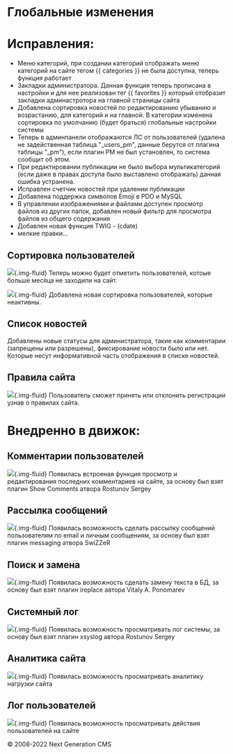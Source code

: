 Глобальные изменения
============================


# Исправления:

- Меню категорий, при создании категорий отображать меню категорий на сайте тегом {{ categories }} не была доступна, теперь функция работает
- Закладки администратора. Данная функция теперь прописана в настройки и для нее реализован тег {{ favorites }} который отобразит закладки админастротора на главной страницы сайта 
- Добавлена сортировка новостей по редактированию убыванию и возрастанию, для категорий и на главной. В категории изменена сортировка по умолчанию (будет браться) глобальные настройки системы
- Теперь в админпанели отображаются ЛС от пользователей (удалена не задейственная таблица "_users_pm", данные берутся от плагина таблицы "_pm"), если плагин PM не был установлен, то система сообщит об этом. 
- При редактировании публикации не было выбора мультикатегорий (если даже в правах доступа было выставлено отображать) данная ошибка устранена.
- Исправлен счетчик новостей при удалении публикации
- Добавлена поддержка символов Emoji в PDO и MySQL
- В управлении изображениями и файлами доступен просмотр файлов из других папок, добавлен новый фильтр для просмотра файлов из общего содержания
- Добавлен новая функция TWIG - (cdate)
- мелкие правки...

## Сортировка пользователей
![](images/history/sort_user.jpg){.img-fluid}
Теперь можно будет отметить пользователей, котоые больше месяца не заходили на сайт.

![](images/history/sort_user1.jpg){.img-fluid}
Добавлена новая сортировка пользователей, которые неактивны.

## Список новостей
Добавлены новые статусы для администратора, такие как комментарии (запрещены или разрешены), фиксирование новости было или нет. Которые несут информативной часть отображения в списке новостей.

## Правила сайта
![](images/history/rules.jpg){.img-fluid}
Пользователь сможет принять или отклонить регистрации узнав о правилах сайта.

# Внедренно в движок:

## Комментарии пользователей
![](images/history/global_1.jpg){.img-fluid}
Появилась встроеная функция просмотр и редактирования последних комментариев на сайте, за основу был взят плагин Show Comments атвора Rostunov Sergey

## Рассылка сообщений
![](images/history/global_2.jpg){.img-fluid}
Появилась возможность сделать рассылку сообщений пользователям по email и личным сообщениям, за основу был взят плагин messaging атвора SwiZZeR

## Поиск и замена
![](images/history/global_3.jpg){.img-fluid}
Появилась возможность сделать замену текста в БД, за основу был взят плагин ireplace автора Vitaly A. Ponomarev

## Системный лог
![](images/history/global_4.jpg){.img-fluid}
Появилась возможность просматривать лог системы, за основу был взят плагин xsyslog автора Rostunov Sergey

## Аналитика сайта
![](images/history/global_5.jpg){.img-fluid}
Появилась возможность просматривать аналитику нагрузки сайта

## Лог пользователей
![](images/history/global_6.jpg){.img-fluid}
Появилась возможность просматривать действия пользователей на сайте

© 2008-2022 Next Generation CMS